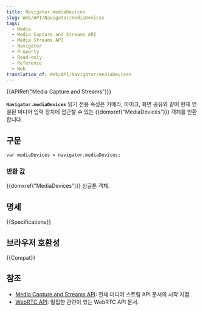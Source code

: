 ```yaml
---
title: Navigator.mediaDevices
slug: Web/API/Navigator/mediaDevices
tags:
  - Media
  - Media Capture and Streams API
  - Media Streams API
  - Navigator
  - Property
  - Read-only
  - Reference
  - Web
translation_of: Web/API/Navigator/mediaDevices
---
```

{{APIRef("Media Capture and Streams")}}

**`Navigator.mediaDevices`** 읽기 전용 속성은 카메라, 마이크, 화면 공유와 같이 현재 연결된 미디어 입력 장치에 접근할 수 있는 {{domxref("MediaDevices")}} 객체를 반환합니다.

## 구문

    var mediaDevices = navigator.mediaDevices;

### 반환 값

{{domxref("MediaDevices")}} 싱글톤 객체.

## 명세

{{Specifications}}

## 브라우저 호환성

{{Compat}}

## 참조

- [Media Capture and Streams API](/ko/docs/Web/API/Media_Streams_API): 전체 미디어 스트림 API 문서의 시작 지점.
- [WebRTC API](/ko/docs/Web/API/WebRTC_API): 밀접한 관련이 있는 WebRTC API 문서.
